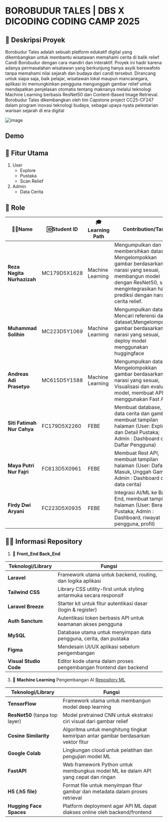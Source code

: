 # BOROBUDUR TALES | DBS X DICODING CODING CAMP 2025

## 💎 Deskripsi Proyek 
Borobudur Tales adalah sebuah platform edukatif digital yang dikembangkan untuk membantu wisatawan memahami cerita di balik relief Candi Borobudur dengan cara mandiri dan interaktif. Proyek ini hadir karena adanya permasalahan wisatawan yang berkunjung hanya asyik berswafoto tanpa memahami nilai sejarah dan budaya dari candi tersebut. Dirancang untuk siapa saja, baik pelajar, wisatawan lokal maupun mancanegara, aplikasi ini memungkinkan pengguna mengunggah gambar relief untuk mendapatkan penjelasan otomatis tentang maknanya melalui teknologi Machine Learning berbasis ResNet50 dan Content-Based Image Retrieval. Borobudur Tales dikembangkan oleh tim Capstone project CC25-CF247 dalam program inovasi teknologi budaya, sebagai upaya nyata pelestarian warisan sejarah di era digital

![image](https://github.com/user-attachments/assets/728dcef0-ff30-4e45-84fa-79c64f2031e7)

## Demo 

## 🚀 Fitur Utama 
1. User
    - Explore
    - Pustaka
    - Scan Relief
2. Admin
   - Data Cerita

## 👥 Role

| **👩‍💻Name**                          | **🆔Student ID**     | **🎓 Learning Path**    | **Contribution/Task**                                                                                                                                                                                |
|-----------------------------------|--------------------|----------------------|------------------------------------------------------------------------------------------------------------------------------------------------------------------------------------------------------|
| **Reza Nagita Nurhazizah**   | MC179D5X1628        | Machine Learning     | Mengumpulkan dan membersihkan dataset, Mengelompokkan gambar berdasarkan narasi yang sesuai, membangun model dengan ResNet50, serta mengintegrasikan hasil prediksi dengan narasi cerita relief.  |
| **Muhammad Solihin**               | MC223D5Y1069       | Machine Learning     | Mengumpulkan dataset, Mencari referensi dari dataset,Mengelompokkan gambar berdasarkan narasi yang sesuai, deploy model menggunakan huggingface|
| **Andreas Adi Prasetyo**      | MC615D5Y1588       | Machine Learning     | Mengumpulkan dataset, Mengelompokkan gambar berdasarkan narasi yang sesuai, Visualisasi dan evaluasi model, membuat API ML menggunakan Fast API|
| **Siti Fatimah Nur Cahya**          | FC179D5X2260       | FEBE   | Membuat database, input data cerita dan gambar, membuat tampilan halaman (User: Explore dan Detail Pustaka; Admin : Dashboard dan Daftar Pengguna) |
| **Maya Putri Nur Fajri**           | FC613D5X0961       | FEBE   | Membuat Rest API, membuat tampilan halaman (User: Dafar, Masuk, Unggah Gambar; Admin : Dashboard dan data cerita)|
| **Firdy Dwi Aryani**                 | FC223D5X0935       | FEBE     | Integrasi AI/ML ke Back-End, membuat tampilan halaman (User:  Beranda, Pustaka; Admin : Dashboard, riwayat pengguna, profil) |

## 🕵️‍♂️ Informasi Repository
1. 🧩 **Front_End Back_End** 

| Teknologi/Library      | Fungsi                                                             |
| ---------------------- | ------------------------------------------------------------------ |
| **Laravel**            | Framework utama untuk backend, routing, dan logika aplikasi        |
| **Tailwind CSS**       | Library CSS utility-first untuk styling antarmuka secara responsif |
| **Laravel Breeze**     | Starter kit untuk fitur autentikasi dasar (login & register)       |
| **Auth Sanctum**       | Autentikasi token berbasis API untuk keamanan akses pengguna       |
| **MySQL**              | Database utama untuk menyimpan data pengguna, cerita, dan pustaka  |
| **Figma**              | Mendesain UI/UX aplikasi sebelum pengembangan                      |
| **Visual Studio Code** | Editor kode utama dalam proses pengembangan frontend dan backend   |

3. 🧩 **Machine Learning** Pengembangan AI
    [Repository ML](https://github.com/BorobudurTales/BorobudurTales-ML-Model)
                                                                     
| Teknologi/Library              | Fungsi                                                                             |
| ------------------------------ | ---------------------------------------------------------------------------------- |
| **TensorFlow**                 | Framework utama untuk membangun model deep learning                                |
| **ResNet50** (tanpa top layer) | Model pretrained CNN untuk ekstraksi ciri visual dari gambar relief                |
| **Cosine Similarity**          | Algoritma untuk menghitung tingkat kemiripan antar gambar berdasarkan vektor fitur |
| **Google Colab**               | Lingkungan cloud untuk pelatihan dan pengujian model ML                            |
| **FastAPI**                    | Web framework Python untuk membungkus model ML ke dalam API yang cepat dan ringan  |
| **H5 (.h5 file)**              | Format file untuk menyimpan fitur gambar dan metadata dalam proses retrieval       |
| **Hugging Face Spaces**        | Platform deployment agar API ML dapat diakses online oleh backend/frontend         |
